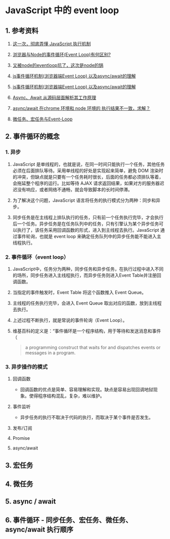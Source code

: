 # JavaScript 中的 event loop

## 1. 参考资料

1. [这一次，彻底弄懂 JavaScript 执行机制](https://juejin.im/post/59e85eebf265da430d571f89#heading-2)

2. [浏览器与Node的事件循环(Event Loop)有何区别?](https://zhuanlan.zhihu.com/p/54882306)

3. [又被node的eventloop坑了，这次是node的锅](https://zhuanlan.zhihu.com/p/54951550)

4. [js事件循环机制(浏览器端Event Loop) 以及async/await的理解](https://www.cnblogs.com/smile-fanyin/p/14622432.html)

5. [js事件循环机制(浏览器端Event Loop) 以及async/await的理解](https://segmentfault.com/a/1190000017554062)

6. [Async、Await 从源码层面解析其工作原理](https://zhuanlan.zhihu.com/p/143826516)

7. [async/await 在chrome 环境和 node 环境的 执行结果不一致，求解？](https://www.zhihu.com/question/268007969)

8. [微任务、宏任务与Event-Loop](https://juejin.cn/post/6844903657264136200)

## 2. 事件循环的概念

### 1. 异步

1. JavaScript 是单线程的，也就是说，在同一时间只能执行一个任务，其他任务必须在后面排队等待。采用单线程的好处是实现起来简单，避免 DOM 渲染时的冲突，但缺点就是只要有一个任务耗时很长，后面的任务都必须排队等着，会拖延整个程序的运行。比如等待 AJAX 请求返回结果，如果对方的服务器迟迟没有响应，或者网络不通畅，就会导致脚本的长时间停滞。

2. 为了解决这个问题，JavaScript 语言将任务的执行模式分为两种：同步和异步。

3. 同步任务是在主线程上排队执行的任务，只有前一个任务执行完毕，才会执行后一个任务。异步任务是在任务队列中的任务，只有引擎认为某个异步任务可以执行了，该任务采用回调函数的形式，进入到主线程去执行。JavaScript 通过事件轮询，也就是 event loop 来确定任务队列中的异步任务能不能进入主线程执行。

### 2. 事件循环（event loop）

1. JavaScript中，任务分为两种，同步任务和异步任务，在执行过程中进入不同的场所，同步任务进入主线程执行，而异步任务则进入Event Table并注册回调函数。

2. 当指定的事件触发时，Event Table 将这个函数推入 Event Queue。

3. 主线程的任务执行完毕，会进入 Event Queue 取出对应的函数，放到主线程去执行。

4. 上述过程不断执行，就是常说的事件轮询（Event Loop）。

5. 维基百科的定义是：“事件循环是一个程序结构，用于等待和发送消息和事件（
   > a programming construct that waits for and dispatches events or messages in a program.


### 3. 异步操作的模式

1. 回调函数
    - 回调函数的优点是简单、容易理解和实现。缺点是容易出现回调地狱现象。使得程序结构混乱，复杂，难以维护。

2. 事件监听
    - 异步任务的执行不取决于代码的执行，而取决于某个事件是否发生。

3. 发布/订阅

4. Promise

5. async/await

## 3. 宏任务

## 4. 微任务

## 5. async / await

## 6. 事件循环 - 同步任务、宏任务、微任务、async/await 执行顺序